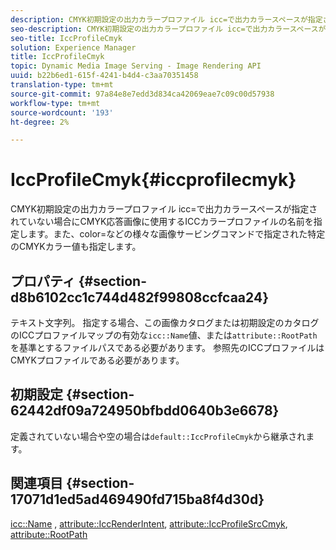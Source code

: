 ```yaml
---
description: CMYK初期設定の出力カラープロファイル icc=で出力カラースペースが指定されていない場合にCMYK応答画像に使用するICCカラープロファイルの名前を指定します。また、color=などの様々な画像サービングコマンドで指定された特定のCMYKカラー値も指定します。
seo-description: CMYK初期設定の出力カラープロファイル icc=で出力カラースペースが指定されていない場合にCMYK応答画像に使用するICCカラープロファイルの名前を指定します。また、color=などの様々な画像サービングコマンドで指定された特定のCMYKカラー値も指定します。
seo-title: IccProfileCmyk
solution: Experience Manager
title: IccProfileCmyk
topic: Dynamic Media Image Serving - Image Rendering API
uuid: b22b6ed1-615f-4241-b4d4-c3aa70351458
translation-type: tm+mt
source-git-commit: 97a84e8e7edd3d834ca42069eae7c09c00d57938
workflow-type: tm+mt
source-wordcount: '193'
ht-degree: 2%

---
```



# IccProfileCmyk{#iccprofilecmyk}

CMYK初期設定の出力カラープロファイル icc=で出力カラースペースが指定されていない場合にCMYK応答画像に使用するICCカラープロファイルの名前を指定します。また、color=などの様々な画像サービングコマンドで指定された特定のCMYKカラー値も指定します。

## プロパティ {#section-d8b6102cc1c744d482f99808ccfcaa24}

テキスト文字列。 指定する場合、この画像カタログまたは初期設定のカタログのICCプロファイルマップの有効な`icc::Name`値、または`attribute::RootPath`を基準とするファイルパスである必要があります。 参照先のICCプロファイルはCMYKプロファイルである必要があります。

## 初期設定 {#section-62442df09a724950bfbdd0640b3e6678}

定義されていない場合や空の場合は`default::IccProfileCmyk`から継承されます。

## 関連項目 {#section-17071d1ed5ad469490fd715ba8f4d30d}

[icc::Name](../../../../../is-api/image-catalog/image-serving-api-ref/c-image-catalog-reference/c-icc-profile-map-reference/r-name-icc.md#reference-9e7d3c8e35434981a3dfac66b8946cbe) ,  [attribute::IccRenderIntent](../../../../../is-api/image-catalog/image-serving-api-ref/c-image-catalog-reference/c-attributes-reference/r-iccrenderintent.md#reference-012f207f28bd4406a5368d23ed95a51f),  [attribute::IccProfileSrcCmyk](../../../../../is-api/image-catalog/image-serving-api-ref/c-image-catalog-reference/c-attributes-reference/r-iccprofilesrccmyk.md#reference-b57196dfe5db41fe88bd0828ed4ec728),  [attribute::RootPath](../../../../../is-api/image-catalog/image-serving-api-ref/c-image-catalog-reference/c-attributes-reference/r-rootpath.md#reference-17d57e5967be403b8408fa7214017494)
